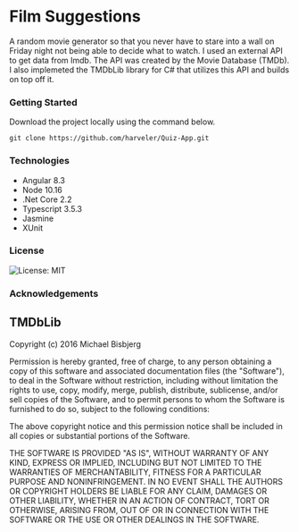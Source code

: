 # Film Suggestions

A random movie generator so that you never have to stare into a wall on Friday night not being able to decide what to watch. I used an external API to get data from Imdb. The API was created by the Movie Database (TMDb). I also implemeted the TMDbLib library for C# that utilizes this API and builds on top off it. 

### Getting Started
Download the project locally using the command below.

```
git clone https://github.com/harveler/Quiz-App.git
```

### Technologies
- Angular 8.3
- Node 10.16
- .Net Core 2.2
- Typescript 3.5.3
- Jasmine
- XUnit

### License
![License: MIT](https://img.shields.io/badge/License-MIT-green.svg)

### Acknowledgements

## TMDbLib

Copyright (c) 2016 Michael Bisbjerg

Permission is hereby granted, free of charge, to any person obtaining a copy
of this software and associated documentation files (the "Software"), to deal
in the Software without restriction, including without limitation the rights
to use, copy, modify, merge, publish, distribute, sublicense, and/or sell
copies of the Software, and to permit persons to whom the Software is
furnished to do so, subject to the following conditions:

The above copyright notice and this permission notice shall be included in all
copies or substantial portions of the Software.

THE SOFTWARE IS PROVIDED "AS IS", WITHOUT WARRANTY OF ANY KIND, EXPRESS OR
IMPLIED, INCLUDING BUT NOT LIMITED TO THE WARRANTIES OF MERCHANTABILITY,
FITNESS FOR A PARTICULAR PURPOSE AND NONINFRINGEMENT. IN NO EVENT SHALL THE
AUTHORS OR COPYRIGHT HOLDERS BE LIABLE FOR ANY CLAIM, DAMAGES OR OTHER
LIABILITY, WHETHER IN AN ACTION OF CONTRACT, TORT OR OTHERWISE, ARISING FROM,
OUT OF OR IN CONNECTION WITH THE SOFTWARE OR THE USE OR OTHER DEALINGS IN THE
SOFTWARE.
